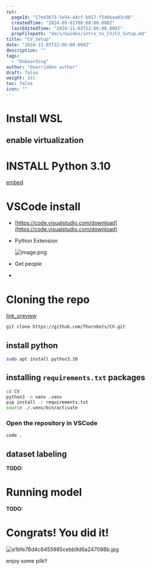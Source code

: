 ```yaml
---
sys:
  pageId: "17ed3673-5e94-44cf-b817-f54bbaa03c06"
  createdTime: "2024-09-01T00:08:00.000Z"
  lastEditedTime: "2024-11-03T22:06:00.000Z"
  propFilepath: "docs/Guides/intro_to_CV/CV_Setup.md"
title: "CV_Setup"
date: "2024-11-03T22:06:00.000Z"
description: ""
tags:
  - "Onboarding"
author: "Overridden author"
draft: false
weight: 161
toc: false
icon: ""
---
```


# Install WSL

## enable virtualization

# INSTALL Python 3.10

[embed](https://www.rose-hulman.edu/class/csse/csse132/2425a/labs/prelab1-wsl2.html)

# VSCode install

- [https://code.visualstudio.com/download](https://code.visualstudio.com/download)
- Python Extension

	![image.png](https://prod-files-secure.s3.us-west-2.amazonaws.com/d518164a-d88e-44d1-a4ee-3adb3bd8bce0/d82b6650-a5e4-4d3c-b8c9-93d817dae00e/image.png?X-Amz-Algorithm=AWS4-HMAC-SHA256&X-Amz-Content-Sha256=UNSIGNED-PAYLOAD&X-Amz-Credential=ASIAZI2LB466QII2MAZX%2F20250603%2Fus-west-2%2Fs3%2Faws4_request&X-Amz-Date=20250603T220848Z&X-Amz-Expires=3600&X-Amz-Security-Token=IQoJb3JpZ2luX2VjEEMaCXVzLXdlc3QtMiJGMEQCICHL9D6%2FtLM8JGvhX6XO1BI7bxlzS777OBj%2BYK9jmzwfAiA6Osp642PlyKS9IydlPtFHZbDck%2F8loFNRs%2FcJ8XnNwSr%2FAwgcEAAaDDYzNzQyMzE4MzgwNSIMpcaHtwTKaYAO%2BBzuKtwDaBwOBZIAforyMAsENZ5W5O1N0Srni%2BNDFnwPBWj9zzbHjX4YXZ9HJUrE%2BC1%2BUat%2FqeC5Ldjdtk38alYE1%2B%2B5ftq5zWFXtRF%2F%2F0uX8Ez7j5FwyjGft5RgHB%2FrNaRj3DXwzaCc1yNnORTTeO%2BDP8z%2BJy64axPPRyU%2B66gHX8dX2efNuZBUoB0eHzd7iGigTt5paQ53JMonkko9hJo2eNXb71VqL0dwLJAYGzxIfivMp%2BX%2FanqszSMMfuxZv0xA1T454BFYYDCbXRbTNEUKNb1PccgSNBFnA3NBzOZms%2FLZZlHwz5XOEw8FkcN2C1T%2FRxqe%2F2p5%2BaKTSWQVnQYtHUZdOhijmwKLNLJhNXkxDgx1YWla5lCziFRvvZ%2Bpd9OSikrViQ4hqX4VesY50%2BQX78RW%2BuMN6FJ5%2Fkj68gWJ3pL2mJS8TUNoBPH55%2BirdpZLMI4gZD7oLt%2BXB4EVr%2FFosBMjvBTUiuiOagt9k9arO21YceZRi%2FJnyvusBNH%2B1xcu0dNyX8UbXMXSUezKCSDOOQuUSIv7QjTmtn%2BR10aRkVHEhf2N6ALlIXJQj3KmVAcwVJLEdhwMx1jQwYyBMjyojAhhGM8mIRFHuZ2ex8l3lZ6JGuaxMyo7FrTarLAveHMwwoX9wQY6pgHQ2%2BRRFu%2B25kR9606RKPW%2Bd3Hr%2Bwhq5HFhbRbhLJHQU%2B40QJyULbdfWw6OJ4xw8XCWXJylBWmZkaQQ7XZbyjOnzRZg6Px2LhPjBKYuBiOhQDQE5yf7%2BbBXpqk3ZBVQD4w9rrAUGHt5cqQhEv3r7oyhUCkr14KNM5pq9chqS%2BPcS%2FADGHsnpEqT3whynRQ%2BLuVort5FW3HvPUbMYaWkxDYLSWrs411u&X-Amz-Signature=de77de49962dac09b4e4f421572d1d855790bf9b86a4c60f5a7e768021cf6936&X-Amz-SignedHeaders=host&x-id=GetObject)
- Get people
- 

# Cloning the repo

[link_preview](https://github.com/Thornbots/CV/)

```bash
git clone https://github.com/Thornbots/CV.git
```

## install python

```bash
sudo apt install python3.10
```

## installing `requirements.txt` packages

```bash
cd CV
python3 -m venv .venv
pip install -r requirements.txt
source ./.venv/bin/activate
```

### Open the repository in VSCode

```bash
code .
```

## dataset labeling  

**TODO:**

# Running model

**TODO:**

# Congrats! You did it!

![e1bfe78d4c6455985cebb9d6a247088b.jpg](https://prod-files-secure.s3.us-west-2.amazonaws.com/d518164a-d88e-44d1-a4ee-3adb3bd8bce0/7d1ce04e-65d6-40c8-814d-754280e9515a/e1bfe78d4c6455985cebb9d6a247088b.jpg?X-Amz-Algorithm=AWS4-HMAC-SHA256&X-Amz-Content-Sha256=UNSIGNED-PAYLOAD&X-Amz-Credential=ASIAZI2LB466WGHMU7EA%2F20250603%2Fus-west-2%2Fs3%2Faws4_request&X-Amz-Date=20250603T220847Z&X-Amz-Expires=3600&X-Amz-Security-Token=IQoJb3JpZ2luX2VjEEMaCXVzLXdlc3QtMiJIMEYCIQDlNPvUgM7X9Y3%2FwBilIDr7LFNZ4L6ECKXv%2FFnC5EFsZgIhAPyoUakm12t2xCk4x3zZCgeqGT4ATUMQ%2BhjVLD1GGgM0Kv8DCBwQABoMNjM3NDIzMTgzODA1IgzycPnYFQKnx%2BRBODIq3AOxyghqEuCh0vgN0GkcBh1Dmcyn1Y%2BkbRs3wYdYGG%2FPTIGDslKqKSdML5qB1SZFhSnLRkdOJYJxJGPC7y3Fm3EaAuHXTcSmV9mxt04n03KdxpBYJglI5ndGwA9ymNs7gEnKjWLO15R1NyDgqbeS41YGJ3lAOuG0raFIVAqM92WZeQyoAkqJVQQNfxBXeRr1BhREp7z1fC8sTsZG3ZGueZsxc2TJPytUoCagKkQW5gehhYdfFHUo5vqbMmSO%2F69ALrBhF5tY9SEocVS5Oycw8igbe5zcXZf%2Byx4e0twPIo7DBJ7J4cHB764LbhuAC4DAZ%2FTdAKkLsIPZgOdoInyGXrBAtJR8PvFVmWsw6MYPr5TCiJG2sQxRUZy4yJfP9iBzb60OwcoTWtnqq9IC9VNnlipikIAtCfBIvRBwDsfpQzZRYY7%2B0TM2EODaURcGdbPSyvDNozZXRqATredFmGozzeEI%2Fn%2B8sd3MJOj7T0uWo22YMmX%2FTHyz4V8jEfl9C4JSRJgfJrd%2FCeWC4hrANzYwVhOYBcXrFxMMJFHq5%2BFdKM4QLYUVfrPflgnkLb3fXHUl68bB6jB5Y4UMrIrhzBrMVyOQhwTZnhDyequ6fzu%2FxB5%2B7OynIa%2F%2F09p2QVrbNjD0hf3BBjqkAfTmPm8x9X9pFPjR6bGpd0whkGslc959e2O5NozNRVkkmjKj2zBhi4%2F46RTakQGz2WaMajvb%2BYSVmKyJj0IgnoCxDCo730Ke93Nrrr6j5OoUUM2027TSDkqkJxhmWl5w8qQNRTiPxdXyZ6gzrtbmbbi7yd0mwmonV2nqL1Lm%2FdtAQt4TOZQ6TGSMi30xfhh%2FbyJI4%2Fyi%2FHVRgNgHwayCfxk5XoHg&X-Amz-Signature=66de04985f8485fe488e73b1eeb756c5e6333fd4642c0e5ff7292ce04bd422ca&X-Amz-SignedHeaders=host&x-id=GetObject)

enjoy some pilk!!
